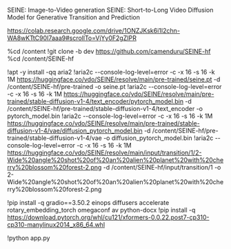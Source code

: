 SEINE: Image-to-Video generation
SEINE: Short-to-Long Video Diffusion Model for Generative Transition and Prediction

https://colab.research.google.com/drive/1ONZJKsk6i1I2chn-WA8wKTtC90I7aaa9#scrollTo=VjYy0F2gZIPR

%cd /content
!git clone -b dev https://github.com/camenduru/SEINE-hf
%cd /content/SEINE-hf

!apt -y install -qq aria2
!aria2c --console-log-level=error -c -x 16 -s 16 -k 1M https://huggingface.co/vdo/SEINE/resolve/main/pre-trained/seine.pt -d /content/SEINE-hf/pre-trained -o seine.pt
!aria2c --console-log-level=error -c -x 16 -s 16 -k 1M https://huggingface.co/vdo/SEINE/resolve/main/pre-trained/stable-diffusion-v1-4/text_encoder/pytorch_model.bin -d /content/SEINE-hf/pre-trained/stable-diffusion-v1-4/text_encoder -o pytorch_model.bin
!aria2c --console-log-level=error -c -x 16 -s 16 -k 1M https://huggingface.co/vdo/SEINE/resolve/main/pre-trained/stable-diffusion-v1-4/vae/diffusion_pytorch_model.bin -d /content/SEINE-hf/pre-trained/stable-diffusion-v1-4/vae -o diffusion_pytorch_model.bin
!aria2c --console-log-level=error -c -x 16 -s 16 -k 1M https://huggingface.co/vdo/SEINE/resolve/main/input/transition/1/2-Wide%20angle%20shot%20of%20an%20alien%20planet%20with%20cherry%20blossom%20forest-2.png -d /content/SEINE-hf/input/transition/1 -o 2-Wide%20angle%20shot%20of%20an%20alien%20planet%20with%20cherry%20blossom%20forest-2.png

!pip install -q gradio==3.50.2 einops diffusers accelerate rotary_embedding_torch omegaconf av python-docx
!pip install -q https://download.pytorch.org/whl/cu121/xformers-0.0.22.post7-cp310-cp310-manylinux2014_x86_64.whl

!python app.py

